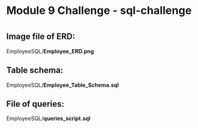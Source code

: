# Module 9 Challenge - sql-challenge
#

## Image file of ERD:  
EmployeeSQL/**Employee_ERD.png**

## Table schema:  
EmployeeSQL/**Employee_Table_Schema.sql**

## File of queries:  
EmployeeSQL/**queries_script.sql**
